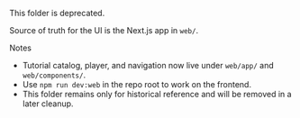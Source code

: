 This folder is deprecated.

Source of truth for the UI is the Next.js app in `web/`.

Notes
- Tutorial catalog, player, and navigation now live under `web/app/` and `web/components/`.
- Use `npm run dev:web` in the repo root to work on the frontend.
- This folder remains only for historical reference and will be removed in a later cleanup.

